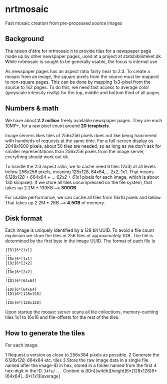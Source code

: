 # nrtmosaic

Fast mosaic creation from pre-processed source images

## Background

The raison d'être for nrtmosaic it to provide tiles for a newspaper page made up by other newspaper pages, used at a project at statsbiblioteket.dk. While nrtmosaic is sought to be generally usable, the focus is internal use.

As newspaper pages has an aspect ratio fairly near to 2:3. To create a mosaic from an image, the square pixels from the source must be mapped to non-square pages. This can be done by mapping 1x3-pixel from the source to 1x2 pages. To do this, we need fast access to average color (greyscale intensity really) for the top, middle and bottom third of all pages.

## Numbers & math

We have about **2.2 million** freely available newspaper pages. They are each 10MP+, for a raw pixel count around **20 terapixels**.

Image servers likes tiles of 256x256 pixels does not like being hammered with hundreds of requests at the same time. For a full-screen display os 2048x1600 pixels, about 50 tiles are needed, so as long as we don't ask for smaller representations than 256x256 pixels from the image server, everything should work out ok.

To handle the 2:3 aspect ratio, we to cache need 6 tiles (2x3) at all levels below 256x256 pixels, meaning 128x128, 64x64,... 2x2, 1x1. That means 6*128x128 + 6*64x64 + ... 6*2x2 + 6*1x1 pixels for each image, which is about 130 kilopixel). If we store all tiles uncompressed on the file system, that takes up 2.2M * 130KB ~= **300GB**.

For usable performance, we can cache all tiles from 16x16 pixels and below. That takes up 2.2M * 2KB ~= **4.5GB** of memory.

## Disk format

Each image is uniquely identified by a 128 bit UUID. To avoid a file count explosion we store the tiles in 256 files of approximately 1GB. The file is determined by the first byte in the image UUID. The format of each file is

```
[ID1]6*[1x1]
...
[IDn]6*[1x1]
[ID2]6*[2x2]
...
[IDn]6*[2x2]
...
[ID1]6*[64x64]
...
[IDn]6*[64x64]
[ID1]6*[128x128]
...
[IDn]6*[128x128]
```
Upon startup the mosaic server scans all tile collections, memory-caching tiles 1x1 to 16x16 and file-offsets for the rest of the tiles.

## How to generate the tiles

For each image:

1 Request a version as close to 256x384 pixels as possible.
2 Generate the 6*128x128, 6*64x64 etc. tiles
3 Store the raw image data in a single file named after the image-ID in hex, stored in a folder named from the first 4 hex-digit in the ID. `34fe/...`
 Content is [IDn][witdh][height]6*[128x128]6*[64x64]...6*[1x1][average]

